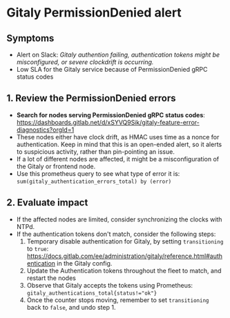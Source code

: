 # Gitaly PermissionDenied alert

## Symptoms

* Alert on Slack: _Gitaly authention failing, authentication tokens might be misconfigured, or severe clockdrift is occurring._
* Low SLA for the Gitaly service because of PermissionDenied gRPC status codes

## 1. Review the PermissionDenied errors

* **Search for nodes serving PermissionDenied gRPC status codes**: <https://dashboards.gitlab.net/d/xSYVQ9Sik/gitaly-feature-error-diagnostics?orgId=1>
* These nodes either have clock drift, as HMAC uses time as a nonce for authentication. Keep in mind that this is an open-ended alert, so it alerts to suspicious activity, rather than pin-pointing an issue.
* If a lot of different nodes are affected, it might be a misconfiguration of the Gitaly or frontend node.
* Use this prometheus query to see what type of error it is: `sum(gitaly_authentication_errors_total) by (error)`

## 2. Evaluate impact

* If the affected nodes are limited, consider synchronizing the clocks with NTPd.
* If the authentication tokens don't match, consider the following steps:
  1. Temporary disable authentication for Gitaly, by setting `transitioning` to `true`: <https://docs.gitlab.com/ee/administration/gitaly/reference.html#authentication> in the Gitaly config.
  2. Update the Authentication tokens throughout the fleet to match, and restart the nodes
  3. Observe that Gitaly accepts the tokens using Prometheus: `gitaly_authentications_total{status!="ok"}`
  4. Once the counter stops moving, remember to set `transitioning` back to `false`, and undo step 1.
